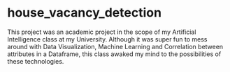 # house_vacancy_detection
This project was an academic project in the scope of my Artificial Intelligence class at my University. Although it was super fun to mess around with Data Visualization, Machine Learning and Correlation between attributes in a Dataframe, this class awaked my mind to the possibilities of these technologies.
